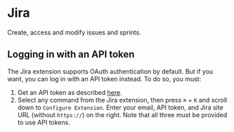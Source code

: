 # Jira

Create, access and modify issues and sprints.

## Logging in with an API token

The Jira extension supports OAuth authentication by default. But if you want, you can log in with an API token instead. To do so, you must:

1. Get an API token as described [here](https://support.atlassian.com/atlassian-account/docs/manage-api-tokens-for-your-atlassian-account/).
2. Select any command from the Jira extension, then press `⌘` + `K` and scroll down to `Configure Extension`. Enter your email, API token, and Jira site URL (without `https://`) on the right. Note that all three must be provided to use API tokens.
